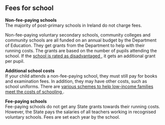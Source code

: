 ##  Fees for school

**Non-fee-paying schools**  
The majority of post-primary schools in Ireland do not charge fees.

Non-fee-paying voluntary secondary schools, community colleges and community
schools are all funded on an annual budget by the Department of Education.
They get grants from the Department to help with their running costs. The
grants are based on the number of pupils attending the school. If the [ school
is rated as disadvantaged
](https://www.citizensinformation.ie/en/education/the_irish_education_system/measures_to_address_educational_disadvantage.html)
, it gets an additional grant per pupil.

**Additional school costs**  
If your child attends a non-fee-paying school, they must still pay for books
and examination fees. In addition, they may have other costs, such as school
uniforms. There are [ various schemes to help low-income families meet the
costs of schooling
](https://www.citizensinformation.ie/en/education/primary_and_post_primary_education/educational_supports/school_books_scheme.html)
.

**Fee-paying schools**  
Fee-paying schools do not get any State grants towards their running costs.
However, the State pays the salaries of all teachers working in recognised
voluntary schools. Fees are set each year by the school.
